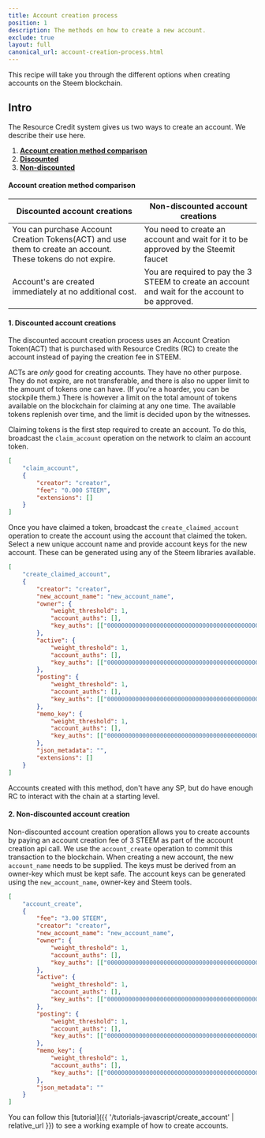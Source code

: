 ```yaml
---
title: Account creation process
position: 1
description: The methods on how to create a new account.
exclude: true
layout: full
canonical_url: account-creation-process.html
---
```


This recipe will take you through the different options when creating accounts on the Steem blockchain.

## Intro

The Resource Credit system gives us two ways to create an account. We describe their use here.

1. [**Account creation method comparison**](#create)
1.  [**Discounted**](#discounted)
1.  [**Non-discounted**](#nondisc)

#### Account creation method comparison<a name="create"></a>

| Discounted account creations  | Non-discounted account creations |
| - | - |
| You can purchase Account Creation Tokens(ACT) and use them to create an account. These tokens do not expire.| You need to create an account and wait for it to be approved by the Steemit faucet |
| Account's are created immediately at no additional cost.  | You are required to pay the 3 STEEM to create an account and wait for the account to be approved.  |


#### 1. Discounted account creations<a name="discounted"></a>

The discounted account creation process uses an Account Creation Token(ACT) that is purchased with Resource Credits (RC) to create the account instead of paying the creation fee in STEEM.

ACTs are _only_ good for creating accounts. They have no other purpose. They do not expire, are not transferable, and there is also no upper limit to the amount of tokens one can have. (If you're a hoarder, you can be stockpile them.) There is however a limit on the total amount of tokens available on the blockchain for claiming at any one time. The available tokens replenish over time, and the limit is decided upon by the witnesses.

Claiming tokens is the first step required to create an account. To do this, broadcast the `claim_account` operation on the network to claim an account token.

```json
[
    "claim_account",
    {
        "creator": "creator",
        "fee": "0.000 STEEM",
        "extensions": []
    }
]
```

Once you have claimed a token, broadcast the `create_claimed_account` operation to create the account using the account that claimed the token. Select a new unique account name and provide account keys for the new account. These can be generated using any of the Steem libraries available.

```json
[
    "create_claimed_account",
    {
        "creator": "creator",
        "new_account_name": "new_account_name",
        "owner": {
            "weight_threshold": 1,
            "account_auths": [],
            "key_auths": [["000000000000000000000000000000000000000000000000000", 1]],
        },
        "active": {
            "weight_threshold": 1,
            "account_auths": [],
            "key_auths": [["000000000000000000000000000000000000000000000000000", 1]],
        },
        "posting": {
            "weight_threshold": 1,
            "account_auths": [],
            "key_auths": [["000000000000000000000000000000000000000000000000000", 1]],
        },
        "memo_key": {
            "weight_threshold": 1,
            "account_auths": [],
            "key_auths": [["000000000000000000000000000000000000000000000000000", 1]],
        },
        "json_metadata": "",
        "extensions": []
    }
]
```

Accounts created with this method, don't have any SP, but do have enough RC to interact with the chain at a starting level.

#### 2. Non-discounted account creation<a name="nondisc"></a>

Non-discounted account creation operation allows you to create accounts by paying an account creation fee of 3 STEEM as part of the account creation api call. We use the `account_create` operation to commit this transaction to the blockchain. When creating a new account, the new `account_name` needs to be supplied. The keys must be derived from an owner-key which must be kept safe. The account keys can be generated using the `new_account_name`, owner-key and Steem tools.

```json
[
    "account_create",
    {
        "fee": "3.00 STEEM",
        "creator": "creator",
        "new_account_name": "new_account_name",
        "owner": {
            "weight_threshold": 1,
            "account_auths": [],
            "key_auths": [["000000000000000000000000000000000000000000000000000", 1]],
        },
        "active": {
            "weight_threshold": 1,
            "account_auths": [],
            "key_auths": [["000000000000000000000000000000000000000000000000000", 1]],
        },
        "posting": {
            "weight_threshold": 1,
            "account_auths": [],
            "key_auths": [["000000000000000000000000000000000000000000000000000", 1]],
        },
        "memo_key": {
            "weight_threshold": 1,
            "account_auths": [],
            "key_auths": [["000000000000000000000000000000000000000000000000000", 1]],
        },
        "json_metadata": ""
    }
]
```

You can follow this [tutorial]({{ '/tutorials-javascript/create_account' | relative_url }}) to see a working example of how to create accounts.

